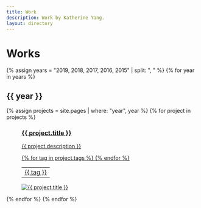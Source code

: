 ```yaml
---
title: Work
description: Work by Katherine Yang.
layout: directory
---
```


<h1 class="title">Works</h1>
<div class="work">
    {% assign years = "2019, 2018, 2017, 2016, 2015" | split: ", " %}
    {% for year in years %}
        <h2 class="year">{{ year }}</h2>
        {% assign projects = site.pages | where: "year", year %}
        {% for project in projects %}
        <a href="{{ project.url }}" title="{{ project.title }}" class="project">
            <figure>
                <figcaption>
                    <h3>{{ project.title }}</h3>
                    <p>{{ project.description }}</p>
                    <table class="tags">
                        {% for tag in project.tags %}
                        <td class="tag">{{ tag }}</td>
                        {% endfor %}
                    </table>
                </figcaption>
                <img src="{{ project.image }}" alt="{{ project.title }}">
            </figure>
        </a>
        {% endfor %}
    {% endfor %}
</div>